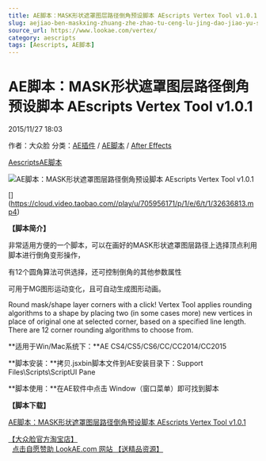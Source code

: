 ```yaml
---
title: AE脚本：MASK形状遮罩图层路径倒角预设脚本 AEscripts Vertex Tool v1.0.1
slug: aejiao-ben-maskxing-zhuang-zhe-zhao-tu-ceng-lu-jing-dao-jiao-yu-she-jiao-ben-aescripts-vertex-tool-v1-0-1
source_url: https://www.lookae.com/vertex/
category: aescripts
tags: [Aescripts, AE脚本]
---
```

# AE脚本：MASK形状遮罩图层路径倒角预设脚本 AEscripts Vertex Tool v1.0.1

2015/11/27 18:03

作者：大众脸
分类：[AE插件](https://www.lookae.com/after-effects/aechajian/) / [AE脚本](https://www.lookae.com/after-effects/aescripts/) / [After Effects](https://www.lookae.com/after-effects/)

[Aescripts](https://www.lookae.com/tag/aescripts/)[AE脚本](https://www.lookae.com/tag/ae%e8%84%9a%e6%9c%ac/)

![AE脚本：MASK形状遮罩图层路径倒角预设脚本 AEscripts Vertex Tool v1.0.1](https://www.lookae.com/wp-content/uploads/2015/11/Vertex.jpg "AE脚本：MASK形状遮罩图层路径倒角预设脚本 AEscripts Vertex Tool v1.0.1-LookAE.com")

[﻿[﻿]("https://cloud.video.taobao.com//play/u/705956171/p/1/e/6/t/1/32636813.mp4)](https://cloud.video.taobao.com//play/u/705956171/p/1/e/6/t/1/32636813.mp4)

**【脚本简介】**

非常适用方便的一个脚本，可以在画好的MASK形状遮罩图层路径上选择顶点利用脚本进行倒角变形操作，

有12个圆角算法可供选择，还可控制倒角的其他参数属性

可用于MG图形运动变化，且可自动生成图形动画。

Round mask/shape layer corners with a click! Vertex Tool applies rounding algorithms to a shape by placing two (in some cases more) new vertices in place of original one at selected corner, based on a specified line length. There are 12 corner rounding algorithms to choose from.

**适用于Win/Mac系统下：**AE CS4/CS5/CS6/CC/CC2014/CC2015

**脚本安装：**拷贝.jsxbin脚本文件到AE安装目录下：Support Files\Scripts\ScriptUI Pane

**脚本使用：**在AE软件中点击 Window（窗口菜单）即可找到脚本

**【脚本下载】**

[AE脚本：MASK形状遮罩图层路径倒角预设脚本 AEscripts Vertex Tool v1.0.1](https://lookae.400gb.com/file/134799110)

[【大众脸官方淘宝店】](https://lookae.taobao.com/)                [点击自愿赞助 LookAE.com 网站 【送精品资源】](https://www.lookae.com/sponsor/)

